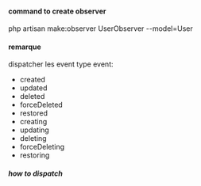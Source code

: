 #### command to create observer
php artisan make:observer UserObserver --model=User
#### remarque
dispatcher les event 
type event:
- created
- updated
- deleted
- forceDeleted
- restored
- creating
- updating
- deleting
- forceDeleting
- restoring
##### how to dispatch